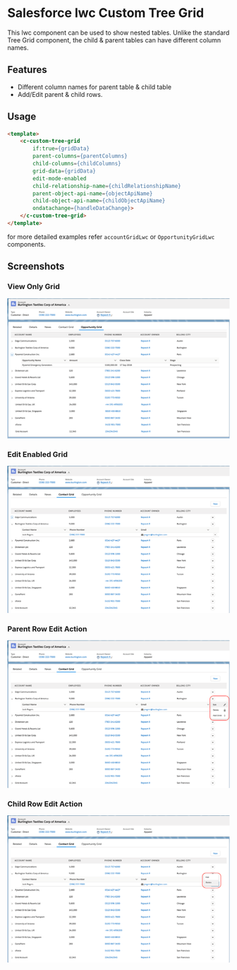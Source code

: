 # Salesforce lwc Custom Tree Grid

This lwc component can be used to show nested tables. Unlike the standard Tree Grid component, the child & parent tables can have different column names.

## Features
- Different column names for parent table & child table
- Add/Edit parent & child rows.

## Usage
```html
<template>
    <c-custom-tree-grid
        if:true={gridData}
        parent-columns={parentColumns}
        child-columns={childColumns}
        grid-data={gridData}
        edit-mode-enabled
        child-relationship-name={childRelationshipName}
        parent-object-api-name={objectApiName}
        child-object-api-name={childObjectApiName}
        ondatachange={handleDataChange}>
    </c-custom-tree-grid>
</template>
```

for more detailed examples refer `accountGridLwc` or `OpportunityGridLwc` components.


## Screenshots

### View Only Grid

![View Only Grid Screenshot](https://github.com/rejeeshraghavan/custom-tree-grid/blob/master/assets/view-only-grid.png?raw=true)

### Edit Enabled Grid

![View Only Grid Screenshot](https://github.com/rejeeshraghavan/custom-tree-grid/blob/master/assets/editable-gird.png?raw=true)

### Parent Row Edit Action

![Parent Row Edit Action Screenshot](https://github.com/rejeeshraghavan/custom-tree-grid/blob/master/assets/parent-row-edit.png?raw=true)

### Child Row Edit Action

![Child Row Edit Action Screenshot](https://github.com/rejeeshraghavan/custom-tree-grid/blob/master/assets/child-row-edit.png?raw=true)

